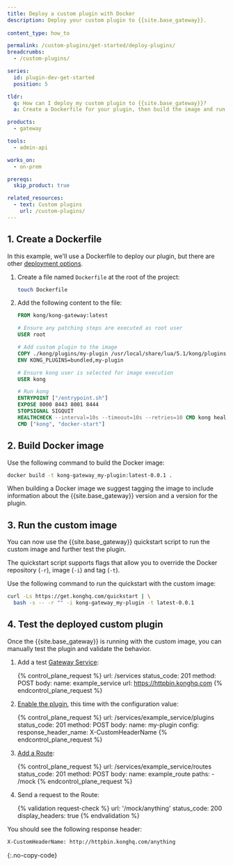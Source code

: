 ```yaml
---
title: Deploy a custom plugin with Docker
description: Deploy your custom plugin to {{site.base_gateway}}.
  
content_type: how_to

permalink: /custom-plugins/get-started/deploy-plugins/
breadcrumbs:
  - /custom-plugins/

series:
  id: plugin-dev-get-started
  position: 5

tldr:
  q: How can I deploy my custom plugin to {{site.base_gateway}}?
  a: Create a Dockerfile for your plugin, then build the image and run {{site.base_gateway}} with the custom image.

products:
  - gateway

tools:
  - admin-api

works_on:
  - on-prem

prereqs:
  skip_product: true

related_resources:
  - text: Custom plugins
    url: /custom-plugins/
---
```


## 1. Create a Dockerfile

In this example, we'll use a Dockerfile to deploy our plugin, but there are other [deployment options](/custom-plugins/deployment-options/).

1. Create a file named `Dockerfile` at the root of the project:
   ```sh
   touch Dockerfile
   ```

1. Add the following content to the file:
   ```dockerfile
   FROM kong/kong-gateway:latest

   # Ensure any patching steps are executed as root user
   USER root

   # Add custom plugin to the image
   COPY ./kong/plugins/my-plugin /usr/local/share/lua/5.1/kong/plugins/my-plugin
   ENV KONG_PLUGINS=bundled,my-plugin

   # Ensure kong user is selected for image execution
   USER kong

   # Run kong
   ENTRYPOINT ["/entrypoint.sh"]
   EXPOSE 8000 8443 8001 8444
   STOPSIGNAL SIGQUIT
   HEALTHCHECK --interval=10s --timeout=10s --retries=10 CMD kong health
   CMD ["kong", "docker-start"]
   ```

## 2. Build Docker image

Use the following command to build the Docker image:
```sh
docker build -t kong-gateway_my-plugin:latest-0.0.1 .
```

When building a Docker image we suggest tagging the image to include information about the {{site.base_gateway}} version and a version for the plugin.

## 3. Run the custom image

You can now use the {{site.base_gateway}} quickstart script to run the
custom image and further test the plugin. 

The quickstart script supports
flags that allow you to override the Docker 
repository (`-r`), image (`-i`) and tag (`-t`).

Use the following command to run the quickstart with the custom image:
```sh
curl -Ls https://get.konghq.com/quickstart | \
  bash -s -- -r "" -i kong-gateway_my-plugin -t latest-0.0.1
```

## 4. Test the deployed custom plugin

Once the {{site.base_gateway}} is running with the custom image, you 
can manually test the plugin and validate the behavior.

1. Add a test [Gateway Service](/api/gateway/admin-ee/#/operations/create-service):
   <!-- vale off -->
   {% control_plane_request %}
   url: /services
   status_code: 201
   method: POST
   body:
       name: example_service
       url: https://httpbin.konghq.com
   {% endcontrol_plane_request %}
   <!-- vale on -->

2. [Enable the plugin](/api/gateway/admin-ee/#/operations/create-plugin-with-service), this time with the configuration value:
   <!-- vale off -->
   {% control_plane_request %}
   url: /services/example_service/plugins
   status_code: 201
   method: POST
   body:
       name: my-plugin
       config:
         response_header_name: X-CustomHeaderName
   {% endcontrol_plane_request %}
   <!-- vale on -->

3. [Add a Route](/api/gateway/admin-ee/#/operations/create-route-with-service):
   <!-- vale off -->
   {% control_plane_request %}
   url: /services/example_service/routes
   status_code: 201
   method: POST
   body:
       name: example_route
       paths:
         - /mock
   {% endcontrol_plane_request %}
   <!-- vale on -->

4. Send a request to the Route:
   <!-- vale off -->
   {% validation request-check %}
   url: '/mock/anything'
   status_code: 200
   display_headers: true
   {% endvalidation %}
   <!-- vale on -->

You should see the following response header:
```sh
X-CustomHeaderName: http://httpbin.konghq.com/anything
```
{:.no-copy-code}